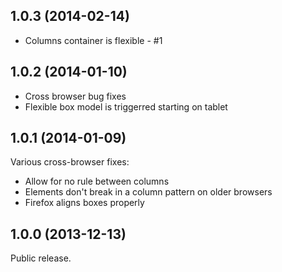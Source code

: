 ## 1.0.3 (2014-02-14)

- Columns container is flexible - #1

## 1.0.2 (2014-01-10)

- Cross browser bug fixes
- Flexible box model is triggerred starting on tablet


## 1.0.1 (2014-01-09)

Various cross-browser fixes:
- Allow for no rule between columns
- Elements don't break in a column pattern on older browsers
- Firefox aligns boxes properly

## 1.0.0 (2013-12-13)

Public release.
